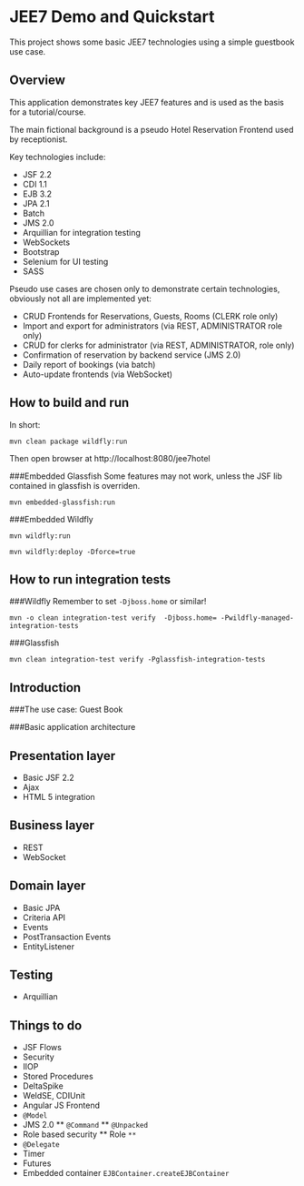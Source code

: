 JEE7 Demo and Quickstart
========================

This project shows some basic JEE7 technologies using a simple guestbook use case.


Overview
--------

This application demonstrates key JEE7 features and is used as the basis for a 
tutorial/course.

The main fictional background is a pseudo Hotel Reservation Frontend used by receptionist.

Key technologies include:
* JSF 2.2
* CDI 1.1
* EJB 3.2
* JPA 2.1
* Batch
* JMS 2.0
* Arquillian for integration testing
* WebSockets
* Bootstrap
* Selenium for UI testing
* SASS 

Pseudo use cases are chosen only to demonstrate certain technologies, obviously not all are implemented yet:
* CRUD Frontends for Reservations, Guests, Rooms (CLERK role only)
* Import and export for administrators (via REST, ADMINISTRATOR role only)
* CRUD for clerks for administrator (via REST, ADMINISTRATOR, role only)
* Confirmation of reservation by backend service (JMS 2.0)
* Daily report of bookings (via batch)
* Auto-update frontends (via WebSocket)

How to build and run
--------------------
In short: 

```
mvn clean package wildfly:run
```

Then open browser at http://localhost:8080/jee7hotel

###Embedded Glassfish
Some features may not work, unless the JSF lib contained in glassfish is overriden.
```
mvn embedded-glassfish:run
```

###Embedded Wildfly
```
mvn wildfly:run

mvn wildfly:deploy -Dforce=true
```


How to run integration tests
----------------------------


###Wildfly
Remember to set ```-Djboss.home``` or similar!

```
mvn -o clean integration-test verify  -Djboss.home= -Pwildfly-managed-integration-tests
```

###Glassfish
```
mvn clean integration-test verify -Pglassfish-integration-tests
```

Introduction
------------

###The use case: Guest Book


###Basic application architecture


Presentation layer
------------------
* Basic JSF 2.2
* Ajax
* HTML 5 integration


Business layer
--------------
* REST
* WebSocket

Domain layer
------------
* Basic JPA
* Criteria API
* Events
* PostTransaction Events
* EntityListener


Testing
-------
* Arquillian


Things to do
------------
* JSF Flows
* Security
* IIOP
* Stored Procedures
* DeltaSpike
* WeldSE, CDIUnit
* Angular JS Frontend
* ```@Model```
* JMS 2.0 
** ```@Command```
** ```@Unpacked```
* Role based security
** Role ```**```
* ```@Delegate```
* Timer
* Futures
* Embedded container ```EJBContainer.createEJBContainer```
